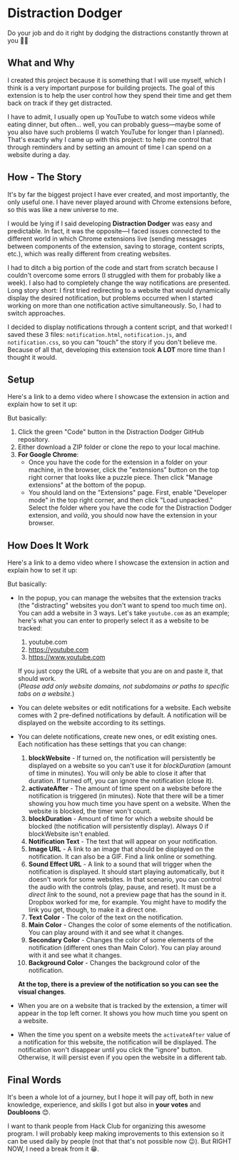 # Distraction Dodger
Do your job and do it right by dodging the distractions constantly thrown at you 🥷🏿

## What and Why
I created this project because it is something that I will use myself, which I think is a very important purpose for building projects. The goal of this extension is to help the user control how they spend their time and get them back on track if they get distracted. 

I have to admit, I usually open up YouTube to watch some videos while eating dinner, but often... well, you can probably guess—maybe some of you also have such problems (I watch YouTube for longer than I planned). That's exactly why I came up with this project: to help me control that through reminders and by setting an amount of time I can spend on a website during a day.

## How - The Story
It's by far the biggest project I have ever created, and most importantly, the only useful one. I have never played around with Chrome extensions before, so this was like a new universe to me. 

I would be lying if I said developing **Distraction Dodger** was easy and predictable. In fact, it was the opposite—I faced issues connected to the different world in which Chrome extensions live (sending messages between components of the extension, saving to storage, content scripts, etc.), which was really different from creating websites. 

I had to ditch a big portion of the code and start from scratch because I couldn't overcome some errors (I struggled with them for probably like a week). I also had to completely change the way notifications are presented. Long story short: I first tried redirecting to a website that would dynamically display the desired notification, but problems occurred when I started working on more than one notification active simultaneously. So, I had to switch approaches. 

I decided to display notifications through a content script, and that worked! I saved these 3 files: `notification.html`, `notification.js`, and `notification.css`, so you can "touch" the story if you don't believe me. Because of all that, developing this extension took **A LOT** more time than I thought it would.

## Setup
Here's a link to a demo video where I showcase the extension in action and explain how to set it up: 

But basically:
1. Click the green "Code" button in the Distraction Dodger GitHub repository.
2. Either download a ZIP folder or clone the repo to your local machine.
3. **For Google Chrome**:
   - Once you have the code for the extension in a folder on your machine, in the browser, click the "extensions" button on the top right corner that looks like a puzzle piece. Then click "Manage extensions" at the bottom of the popup.
   - You should land on the "Extensions" page. First, enable "Developer mode" in the top right corner, and then click "Load unpacked." Select the folder where you have the code for the Distraction Dodger extension, and *voilà*, you should now have the extension in your browser.

## How Does It Work
Here's a link to a demo video where I showcase the extension in action and explain how to set it up: 

But basically:
- In the popup, you can manage the websites that the extension tracks (the "distracting" websites you don't want to spend too much time on). You can add a website in 3 ways. Let's take `youtube.com` as an example; here's what you can enter to properly select it as a website to be tracked:
  1. youtube.com
  2. https://youtube.com
  3. https://www.youtube.com

  If you just copy the URL of a website that you are on and paste it, that should work.  
  (*Please add only website domains, not subdomains or paths to specific tabs on a website.*)

- You can delete websites or edit notifications for a website. Each website comes with 2 pre-defined notifications by default. A notification will be displayed on the website according to its settings.

- You can delete notifications, create new ones, or edit existing ones. Each notification has these settings that you can change:
  1. **blockWebsite** - If turned on, the notification will persistently be displayed on a website so you can't use it for *blockDuration* (amount of time in minutes). You will only be able to close it after that duration. If turned off, you can ignore the notification (close it).
  2. **activateAfter** - The amount of time spent on a website before the notification is triggered (in minutes). Note that there will be a timer showing you how much time you have spent on a website. When the website is blocked, the timer won't count.
  3. **blockDuration** - Amount of time for which a website should be blocked (the notification will persistently display). Always 0 if blockWebsite isn't enabled.
  4. **Notification Text** - The text that will appear on your notification.
  5. **Image URL** - A link to an image that should be displayed on the notification. It can also be a GIF. Find a link online or something.
  6. **Sound Effect URL** - A link to a sound that will trigger when the notification is displayed. It should start playing automatically, but it doesn't work for some websites. In that scenario, you can control the audio with the controls (play, pause, and reset). It must be a *direct link* to the sound, not a preview page that has the sound in it. Dropbox worked for me, for example. You might have to modify the link you get, though, to make it a direct one.
  7. **Text Color** - The color of the text on the notification.
  8. **Main Color** - Changes the color of some elements of the notification. You can play around with it and see what it changes.
  9. **Secondary Color** - Changes the color of some elements of the notification (different ones than Main Color). You can play around with it and see what it changes.
  10. **Background Color** - Changes the background color of the notification.

  **At the top, there is a preview of the notification so you can see the visual changes**.

- When you are on a website that is tracked by the extension, a timer will appear in the top left corner. It shows you how much time you spent on a website.
- When the time you spent on a website meets the `activateAfter` value of a notification for this website, the notification will be displayed. The notification won't disappear until you click the "ignore" button. Otherwise, it will persist even if you open the website in a different tab.

## Final Words
It's been a whole lot of a journey, but I hope it will pay off, both in new knowledge, experience, and skills I got but also in **your votes** and **Doubloons** 😊. 

I want to thank people from Hack Club for organizing this awesome program. I will probably keep making improvements to this extension so it can be used daily by people (not that that's not possible now 😉). But RIGHT NOW, I need a break from it 😁.
